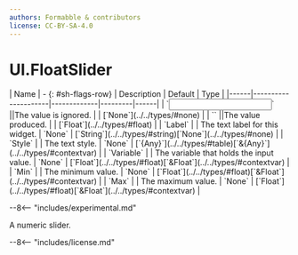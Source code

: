 ```yaml
---
authors: Formabble & contributors
license: CC-BY-SA-4.0
---
```



# UI.FloatSlider

<div class="sh-parameters" markdown="1">
| Name | - {: #sh-flags-row} | Description | Default | Type |
|------|---------------------|-------------|---------|------|
| `<input>` ||The value is ignored. | | [`None`](../../types/#none) |
| `<output>` ||The value produced. | | [`Float`](../../types/#float) |
| `Label` |  | The text label for this widget. | `None` | [`String`](../../types/#string)[`None`](../../types/#none) |
| `Style` |  | The text style. | `None` | [`{Any}`](../../types/#table)[`&{Any}`](../../types/#contextvar) |
| `Variable` |  | The variable that holds the input value. | `None` | [`Float`](../../types/#float)[`&Float`](../../types/#contextvar) |
| `Min` |  | The minimum value. | `None` | [`Float`](../../types/#float)[`&Float`](../../types/#contextvar) |
| `Max` |  | The maximum value. | `None` | [`Float`](../../types/#float)[`&Float`](../../types/#contextvar) |

</div>

--8<-- "includes/experimental.md"

A numeric slider.

--8<-- "includes/license.md"

